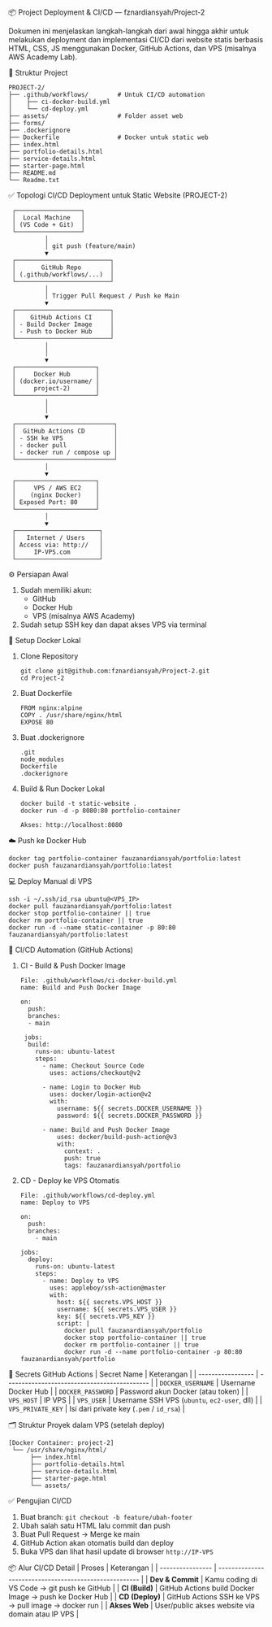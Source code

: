 📦 Project Deployment & CI/CD — fznardiansyah/Project-2

Dokumen ini menjelaskan langkah-langkah dari awal hingga akhir untuk melakukan deployment dan implementasi CI/CD dari website statis berbasis HTML, CSS, JS menggunakan Docker, GitHub Actions, dan VPS (misalnya AWS Academy Lab).

📁 Struktur Project
```
PROJECT-2/
├── .github/workflows/        # Untuk CI/CD automation
│    ├── ci-docker-build.yml
│    └── cd-deploy.yml
├── assets/                   # Folder asset web
├── forms/
├── .dockerignore
├── Dockerfile                # Docker untuk static web
├── index.html
├── portfolio-details.html
├── service-details.html
├── starter-page.html
├── README.md
└── Readme.txt
```

✅ Topologi CI/CD Deployment untuk Static Website (PROJECT-2)
```
 ┌──────────────────┐
 │  Local Machine   │
 │ (VS Code + Git)  │
 └──────────────────┘
          │
          │ git push (feature/main)
          ▼
 ┌──────────────────────────┐
 │       GitHub Repo        │
 │ (.github/workflows/...)  │
 └──────────────────────────┘
          │
          │ Trigger Pull Request / Push ke Main
          ▼
 ┌──────────────────────────┐
 │    GitHub Actions CI     │
 │ - Build Docker Image     │
 │ - Push to Docker Hub     │
 └──────────────────────────┘
          │
          │
          ▼
 ┌──────────────────────┐
 │     Docker Hub       │
 │ (docker.io/username/ │
 │     project-2)       │
 └──────────────────────┘
          │
          │
          ▼
 ┌───────────────────────────┐
 │  GitHub Actions CD        │
 │ - SSH ke VPS              │
 │ - docker pull             │
 │ - docker run / compose up │
 └───────────────────────────┘
          │
          ▼
 ┌──────────────────────┐
 │     VPS / AWS EC2    │
 │    (nginx Docker)    │
 │ Exposed Port: 80     │
 └──────────────────────┘
          │
          ▼
 ┌───────────────────────┐
 │   Internet / Users    │
 │ Access via: http://   │
 │     IP-VPS.com        │
 └───────────────────────┘
```

⚙️ Persiapan Awal
1. Sudah memiliki akun:
    - GitHub
    - Docker Hub
    - VPS (misalnya AWS Academy)
2. Sudah setup SSH key dan dapat akses VPS via terminal

🐳 Setup Docker Lokal
1. Clone Repository
   ```
   git clone git@github.com:fznardiansyah/Project-2.git
   cd Project-2
   ```
2. Buat Dockerfile
   ```
   FROM nginx:alpine
   COPY . /usr/share/nginx/html
   EXPOSE 80
   ```
3. Buat .dockerignore
   ```
   .git
   node_modules
   Dockerfile
   .dockerignore
   ```
4. Build & Run Docker Lokal
   ```
   docker build -t static-website .
   docker run -d -p 8080:80 portfolio-container
   ```
   `Akses: http://localhost:8080`
   
☁️ Push ke Docker Hub
```
docker tag portfolio-container fauzanardiansyah/portfolio:latest
docker push fauzanardiansyah/portfolio:latest
```
💻 Deploy Manual di VPS
```
ssh -i ~/.ssh/id_rsa ubuntu@<VPS_IP>
docker pull fauzanardiansyah/portfolio:latest
docker stop portfolio-container || true
docker rm portfolio-container || true
docker run -d --name static-container -p 80:80 fauzanardiansyah/portfolio:latest
```
🤖 CI/CD Automation (GitHub Actions)

1. CI - Build & Push Docker Image
   ```
   File: .github/workflows/ci-docker-build.yml
   name: Build and Push Docker Image
      
   on:
     push:
     branches:
     - main
      
    jobs:
     build:
       runs-on: ubuntu-latest
       steps:
         - name: Checkout Source Code
           uses: actions/checkout@v2
      
         - name: Login to Docker Hub
           uses: docker/login-action@v2
           with:
             username: ${{ secrets.DOCKER_USERNAME }}
             password: ${{ secrets.DOCKER_PASSWORD }}
      
         - name: Build and Push Docker Image
             uses: docker/build-push-action@v3
             with:
               context: .
               push: true
               tags: fauzanardiansyah/portfolio
    ```
2. CD - Deploy ke VPS Otomatis
   ```
   File: .github/workflows/cd-deploy.yml
   name: Deploy to VPS

   on:
     push:
     branches:
       - main
    
   jobs:
     deploy:
       runs-on: ubuntu-latest
       steps:
         - name: Deploy to VPS
           uses: appleboy/ssh-action@master
           with:
             host: ${{ secrets.VPS_HOST }}
             username: ${{ secrets.VPS_USER }}
             key: ${{ secrets.VPS_KEY }}
             script: |
               docker pull fauzanardiansyah/portfolio
               docker stop portfolio-container || true
               docker rm portfolio-container || true
               docker run -d --name portfolio-container -p 80:80 fauzanardiansyah/portfolio
    ```
🔐 Secrets GitHub Actions
| Secret Name       | Keterangan                                   |
| ----------------- | -------------------------------------------- |
| `DOCKER_USERNAME` | Username Docker Hub                          |
| `DOCKER_PASSWORD` | Password akun Docker (atau token)            |
| `VPS_HOST`        | IP VPS                                       |
| `VPS_USER`        | Username SSH VPS (`ubuntu`, `ec2-user`, dll) |
| `VPS_PRIVATE_KEY` | Isi dari private key (`.pem` / `id_rsa`)     |

🗂 Struktur Proyek dalam VPS (setelah deploy)
```
[Docker Container: project-2]
 └── /usr/share/nginx/html/
      ├── index.html
      ├── portfolio-details.html
      ├── service-details.html
      ├── starter-page.html
      └── assets/
```

✅ Pengujian CI/CD
1. Buat branch:
   `git checkout -b feature/ubah-footer`
2. Ubah salah satu HTML lalu commit dan push
3. Buat Pull Request → Merge ke main
4. GitHub Action akan otomatis build dan deploy
5. Buka VPS dan lihat hasil update di browser
   `http://IP-VPS`

📦 Alur CI/CD Detail
| Proses           | Keterangan                                             |
| ---------------- | ------------------------------------------------------ |
| **Dev & Commit** | Kamu coding di VS Code → git push ke GitHub            |
| **CI (Build)**   | GitHub Actions build Docker Image → push ke Docker Hub |
| **CD (Deploy)**  | GitHub Actions SSH ke VPS → pull image → docker run    |
| **Akses Web**    | User/public akses website via domain atau IP VPS       |

